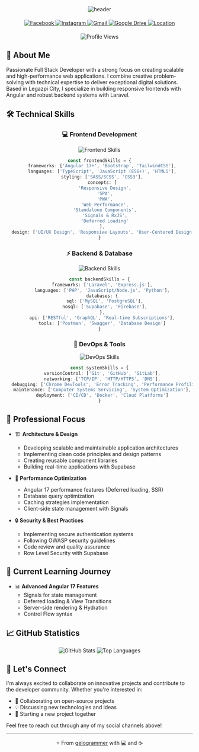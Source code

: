 <div align="center">
  <img src="https://capsule-render.vercel.app/api?type=waving&color=gradient&height=200&section=header&text=Angelo%20John%20S.%20Calleja&fontSize=50&fontAlignY=35&desc=Full%20Stack%20Developer%20|%20Angular%20Specialist%20|%20Laravel%20Expert&descAlignY=50&descSize=20" alt="header" />

  <div style="margin: 20px 0">
    <a href="https://facebook.com/0987kll" target="_blank">
      <img src="https://img.shields.io/badge/Facebook-%231877F2.svg?style=for-the-badge&logo=Facebook&logoColor=white" alt="Facebook" />
    </a>
    <a href="https://instagram.com/tenshio__" target="_blank">
      <img src="https://img.shields.io/badge/Instagram-%23E4405F.svg?style=for-the-badge&logo=Instagram&logoColor=white" alt="Instagram" />
    </a>
    <a href="mailto:angelojohn0987@gmail.com">
      <img src="https://img.shields.io/badge/Gmail-D14836?style=for-the-badge&logo=gmail&logoColor=white" alt="Gmail" />
    </a>
    <a href="https://drive.google.com/drive/folders/1vQVLX5lE1uNZWEqYS2F8DqY5N9lQxQiU?usp=sharing" target="_blank">
      <img src="https://img.shields.io/badge/Google%20Drive-4285F4?style=for-the-badge&logo=googledrive&logoColor=white" alt="Google Drive" />
    </a>
    <a href="https://www.google.com/maps/place/Legazpi+City" target="_blank">
      <img src="https://img.shields.io/badge/Legazpi%20City-%234285F4.svg?style=for-the-badge&logo=google-maps&logoColor=white" alt="Location" />
    </a>
  </div>

  <img src="https://komarev.com/ghpvc/?username=gelogrammer&style=for-the-badge&color=0e75b6" alt="Profile Views" />
</div>

## 👋 About Me

Passionate Full Stack Developer with a strong focus on creating scalable and high-performance web applications. I combine creative problem-solving with technical expertise to deliver exceptional digital solutions. Based in Legazpi City, I specialize in building responsive frontends with Angular and robust backend systems with Laravel.

## 🛠️ Technical Skills

<div align="center">

### 💻 Frontend Development
<p align="center">
  <img src="https://skillicons.dev/icons?i=angular,typescript,javascript,html,css,sass,bootstrap,tailwind" alt="Frontend Skills" />
</p>

```typescript
const frontendSkills = {
  frameworks: ['Angular 17+', 'Bootstrap', 'TailwindCSS'],
  languages: ['TypeScript', 'JavaScript (ES6+)', 'HTML5'],
  styling: ['SASS/SCSS', 'CSS3'],
  concepts: [
    'Responsive Design',
    'SPA',
    'PWA',
    'Web Performance',
    'Standalone Components',
    'Signals & RxJS',
    'Deferred Loading'
  ],
  design: ['UI/UX Design', 'Responsive Layouts', 'User-Centered Design']
}
```

### ⚡ Backend & Database
<p align="center">
  <img src="https://skillicons.dev/icons?i=php,laravel,nodejs,express,python,mysql,postgres,firebase,supabase" alt="Backend Skills" />
</p>

```typescript
const backendSkills = {
  frameworks: ['Laravel', 'Express.js'],
  languages: ['PHP', 'JavaScript/Node.js', 'Python'],
  databases: {
    sql: ['MySQL', 'PostgreSQL'],
    nosql: ['Supabase', 'Firebase'],
  },
  api: ['RESTful', 'GraphQL', 'Real-time Subscriptions'],
  tools: ['Postman', 'Swagger', 'Database Design']
}
```

### 🔧 DevOps & Tools
<p align="center">
  <img src="https://skillicons.dev/icons?i=git,github,gitlab,docker,vscode,postman" alt="DevOps Skills" />
</p>

```typescript
const systemSkills = {
  versionControl: ['Git', 'GitHub', 'GitLab'],
  networking: ['TCP/IP', 'HTTP/HTTPS', 'DNS'],
  debugging: ['Chrome DevTools', 'Error Tracking', 'Performance Profiling'],
  maintenance: ['Computer Systems Servicing', 'System Optimization'],
  deployment: ['CI/CD', 'Docker', 'Cloud Platforms']
}
```

</div>

## 💼 Professional Focus

- 🏗️ **Architecture & Design**
  - Developing scalable and maintainable application architectures
  - Implementing clean code principles and design patterns
  - Creating reusable component libraries
  - Building real-time applications with Supabase

- 🚀 **Performance Optimization**
  - Angular 17 performance features (Deferred loading, SSR)
  - Database query optimization
  - Caching strategies implementation
  - Client-side state management with Signals

- 🔒 **Security & Best Practices**
  - Implementing secure authentication systems
  - Following OWASP security guidelines
  - Code review and quality assurance
  - Row Level Security with Supabase

## 🌱 Current Learning Journey

- 📊 **Advanced Angular 17 Features**
  - Signals for state management
  - Deferred loading & View Transitions
  - Server-side rendering & Hydration
  - Control Flow syntax

## 📈 GitHub Statistics

<div align="center">
  
![GitHub Stats](https://github-readme-stats.vercel.app/api?username=gelogrammer&show_icons=true&theme=tokyonight)
![Top Languages](https://github-readme-stats.vercel.app/api/top-langs/?username=gelogrammer&layout=compact&theme=tokyonight)

</div>

## 🤝 Let's Connect

I'm always excited to collaborate on innovative projects and contribute to the developer community. Whether you're interested in:

- 🔄 Collaborating on open-source projects
- 💡 Discussing new technologies and ideas
- 🌟 Starting a new project together

Feel free to reach out through any of my social channels above!

---

<div align="center">
  
⭐️ From [gelogrammer](https://github.com/gelogrammer) with 💻 and ☕️

</div>